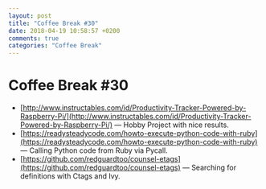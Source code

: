 ```yaml
---
layout: post
title: "Coffee Break #30"
date: 2018-04-19 10:58:57 +0200
comments: true
categories: "Coffee Break"
---
```


# Coffee Break #30

- [http://www.instructables.com/id/Productivity-Tracker-Powered-by-Raspberry-Pi/](http://www.instructables.com/id/Productivity-Tracker-Powered-by-Raspberry-Pi/) &mdash; Hobby Project with nice results.
- [https://readysteadycode.com/howto-execute-python-code-with-ruby](https://readysteadycode.com/howto-execute-python-code-with-ruby) &mdash; Calling Python code from Ruby via Pycall.
- [https://github.com/redguardtoo/counsel-etags](https://github.com/redguardtoo/counsel-etags) &mdash; Searching for definitions with Ctags and Ivy.
